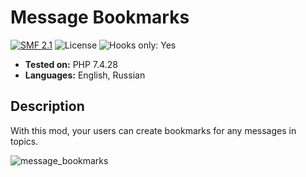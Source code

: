 # Message Bookmarks
[![SMF 2.1](https://img.shields.io/badge/SMF-2.1-ed6033.svg?style=flat)](https://github.com/SimpleMachines/SMF2.1)
![License](https://img.shields.io/github/license/dragomano/message-bookmarks)
![Hooks only: Yes](https://img.shields.io/badge/Hooks%20only-YES-blue)

* **Tested on:** PHP 7.4.28
* **Languages:** English, Russian

## Description
With this mod, your users can create bookmarks for any messages in topics.

![message_bookmarks](https://user-images.githubusercontent.com/229402/157391488-41fc924c-8cbd-4d6c-b54f-7ef8a6482ba1.png)
